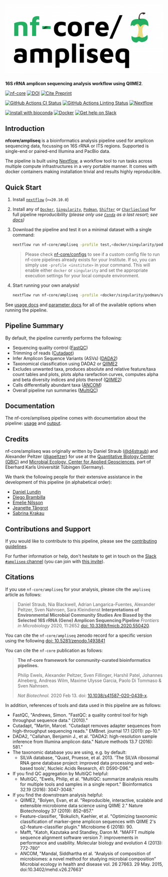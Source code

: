 # ![nf-core/ampliseq](docs/images/nf-core-ampliseq_logo.png)

**16S rRNA amplicon sequencing analysis workflow using QIIME2**.

[![nf-core](https://img.shields.io/badge/nf--core-pipeline-brightgreen.svg)](https://nf-co.re/)
[![DOI](https://zenodo.org/badge/150448201.svg)](https://zenodo.org/badge/latestdoi/150448201)
[![Cite Preprint](https://img.shields.io/badge/Cite%20Us!-Cite%20Publication-important)](https://doi.org/10.3389/fmicb.2020.550420)

[![GitHub Actions CI Status](https://github.com/nf-core/ampliseq/workflows/nf-core%20CI/badge.svg)](https://github.com/nf-core/ampliseq/actions)
[![GitHub Actions Linting Status](https://github.com/nf-core/ampliseq/workflows/nf-core%20linting/badge.svg)](https://github.com/nf-core/ampliseq/actions)
[![Nextflow](https://img.shields.io/badge/nextflow-%E2%89%A520.10.0-brightgreen.svg)](https://www.nextflow.io/)

[![install with bioconda](https://img.shields.io/badge/install%20with-bioconda-brightgreen.svg)](https://bioconda.github.io/)
[![Docker](https://img.shields.io/docker/automated/nfcore/ampliseq.svg)](https://hub.docker.com/r/nfcore/ampliseq)
[![Get help on Slack](http://img.shields.io/badge/slack-nf--core%20%23ampliseq-4A154B?logo=slack)](https://nfcore.slack.com/channels/ampliseq)

## Introduction

**nfcore/ampliseq** is a bioinformatics analysis pipeline used for amplicon sequencing data, focussing on 16S rRNA or ITS regions. Supported is single-end or paired-end Illumina and PacBio data.

The pipeline is built using [Nextflow](https://www.nextflow.io), a workflow tool to run tasks across multiple compute infrastructures in a very portable manner. It comes with docker containers making installation trivial and results highly reproducible.

## Quick Start

1. Install [`nextflow`](https://nf-co.re/usage/installation) (`>=20.10.0`)

2. Install any of [`Docker`](https://docs.docker.com/engine/installation/), [`Singularity`](https://www.sylabs.io/guides/3.0/user-guide/), [`Podman`](https://podman.io/), [`Shifter`](https://nersc.gitlab.io/development/shifter/how-to-use/) or [`Charliecloud`](https://hpc.github.io/charliecloud/) for full pipeline reproducibility _(please only use [`Conda`](https://conda.io/miniconda.html) as a last resort; see [docs](https://nf-co.re/usage/configuration#basic-configuration-profiles))_

3. Download the pipeline and test it on a minimal dataset with a single command:

    ```bash
    nextflow run nf-core/ampliseq -profile test,<docker/singularity/podman/shifter/charliecloud/conda/institute>
    ```

    > Please check [nf-core/configs](https://github.com/nf-core/configs#documentation) to see if a custom config file to run nf-core pipelines already exists for your Institute. If so, you can simply use `-profile <institute>` in your command. This will enable either `docker` or `singularity` and set the appropriate execution settings for your local compute environment.

4. Start running your own analysis!

    ```bash
    nextflow run nf-core/ampliseq -profile <docker/singularity/podman/shifter/charliecloud/conda/institute> --input "data" --FW_primer "GTGYCAGCMGCCGCGGTAA" --RV_primer "GGACTACNVGGGTWTCTAAT" --metadata "data/Metadata.tsv"
    ```

See [usage docs](https://nf-co.re/ampliseq/usage) and [parameter docs](https://nf-co.re/ampliseq/parameters) for all of the available options when running the pipeline.

## Pipeline Summary

By default, the pipeline currently performs the following:

* Sequencing quality control ([FastQC](https://www.bioinformatics.babraham.ac.uk/projects/fastqc/))
* Trimming of reads ([Cutadapt](https://journal.embnet.org/index.php/embnetjournal/article/view/200))
* Infer Amplicon Sequence Variants (ASVs) ([DADA2](https://doi.org/10.1038/nmeth.3869))
* Taxonomical classification using DADA2 or [QIIME2](https://www.nature.com/articles/s41587-019-0209-9)
* Excludes unwanted taxa, produces absolute and relative feature/taxa count tables and plots, plots alpha rarefaction curves, computes alpha and beta diversity indices and plots thereof ([QIIME2](https://www.nature.com/articles/s41587-019-0209-9))
* Calls differentially abundant taxa ([ANCOM](https://www.ncbi.nlm.nih.gov/pubmed/26028277))
* Overall pipeline run summaries ([MultiQC](https://multiqc.info/))

## Documentation

The nf-core/ampliseq pipeline comes with documentation about the pipeline: [usage](https://nf-co.re/ampliseq/usage) and [output](https://nf-co.re/ampliseq/output).

## Credits

nf-core/ampliseq was originally written by Daniel Straub ([@d4straub](https://github.com/d4straub)) and Alexander Peltzer ([@apeltzer](https://github.com/apeltzer)) for use at the [Quantitative Biology Center (QBiC)](http://www.qbic.life) and [Microbial Ecology, Center for Applied Geosciences](http://www.uni-tuebingen.de/de/104325), part of Eberhard Karls Universität Tübingen (Germany).

We thank the following people for their extensive assistance in the development of this pipeline (in alphabetical order):

* [Daniel Lundin](https://github.com/erikrikarddaniel)
* [Diego Brambilla](https://github.com/DiegoBrambilla)
* [Emelie Nilsson](https://github.com/emnilsson)
* [Jeanette Tångrot](https://github.com/jtangrot)
* [Sabrina Krakau](https://github.com/skrakau)

## Contributions and Support

If you would like to contribute to this pipeline, please see the [contributing guidelines](.github/CONTRIBUTING.md).

For further information or help, don't hesitate to get in touch on the [Slack `#ampliseq` channel](https://nfcore.slack.com/channels/ampliseq) (you can join with [this invite](https://nf-co.re/join/slack)).

## Citations

If you use `nf-core/ampliseq` for your analysis, please cite the `ampliseq` article as follows:
> Daniel Straub, Nia Blackwell, Adrian Langarica-Fuentes, Alexander Peltzer, Sven Nahnsen, Sara Kleindienst **Interpretations of Environmental Microbial Community Studies Are Biased by the Selected 16S rRNA (Gene) Amplicon Sequencing Pipeline** *Frontiers in Microbiology* 2020, 11:2652 [doi: 10.3389/fmicb.2020.550420](https://doi.org/10.3389/fmicb.2020.550420).

You can cite the `nf-core/ampliseq` zenodo record for a specific version using the following [doi: 10.5281/zenodo.1493841](https://zenodo.org/badge/latestdoi/150448201)

You can cite the `nf-core` publication as follows:

> **The nf-core framework for community-curated bioinformatics pipelines.**
>
> Philip Ewels, Alexander Peltzer, Sven Fillinger, Harshil Patel, Johannes Alneberg, Andreas Wilm, Maxime Ulysse Garcia, Paolo Di Tommaso & Sven Nahnsen.
>
> _Nat Biotechnol._ 2020 Feb 13. doi: [10.1038/s41587-020-0439-x](https://dx.doi.org/10.1038/s41587-020-0439-x).

In addition, references of tools and data used in this pipeline are as follows:

* FastQC, "Andrews, Simon. "FastQC: a quality control tool for high throughput sequence data." (2010)."
* Cutadapt, "Martin, Marcel. "Cutadapt removes adapter sequences from high-throughput sequencing reads." EMBnet. journal 17.1 (2011): pp-10."
* DADA2, "Callahan, Benjamin J., et al. "DADA2: high-resolution sample inference from Illumina amplicon data." Nature methods 13.7 (2016): 581."
* The taxonomic database you are using, e.g. by default:
  * SILVA database, "Quast, Pruesse, et al. 2013. 'The SILVA ribosomal RNA gene database project: improved data processing and web-based tools', Nucleic Acids Research, 41: D590-D96."
* If you find QC aggregation by MultiQC helpful:
  * MultiQC, "Ewels, Philip, et al. "MultiQC: summarize analysis results for multiple tools and samples in a single report." Bioinformatics 32.19 (2016): 3047-3048."
* If you find the downstream analysis helpful:
  * QIIME2, "Bolyen, Evan, et al. "Reproducible, interactive, scalable and extensible microbiome data science using QIIME 2." Nature Biotechnology 37 (2019): 852–857."
  * Feature-classifier, "Bokulich, Kaehler, et al. "Optimizing taxonomic classification of marker-gene amplicon sequences with QIIME 2's q2-feature-classifier plugin." Microbiome 6 (2018): 90.
  * Mafft, "Katoh, Kazutaka and Standley, Daron M. "MAFFT multiple sequence alignment software version 7: improvements in performance and usability. Molecular biology and evolution 4 (2013): 772-780"
  * ANCOM, "Mandal, Siddhartha et al. “Analysis of composition of microbiomes: a novel method for studying microbial composition” Microbial ecology in health and disease vol. 26 27663. 29 May. 2015, doi:10.3402/mehd.v26.27663"
